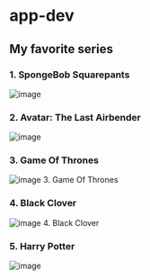 # app-dev

## My favorite series

### 1. SpongeBob Squarepants
![image](https://user-images.githubusercontent.com/104190205/206831060-75123c53-c5ca-4017-ba32-9d3ee122f9d0.png)

### 2. Avatar: The Last Airbender
![image](https://user-images.githubusercontent.com/104190205/206831083-d53a0c2b-5af9-4d4e-b288-365e2de7c553.png)

### 3. Game Of Thrones
![image](https://user-images.githubusercontent.com/104190205/206831098-ed643e78-7734-4d87-a3ea-e387265c9a95.png)
3. Game Of Thrones

### 4. Black Clover
![image](https://user-images.githubusercontent.com/104190205/206831109-eed6bb7a-c596-47fc-b16d-564ce29027e8.png)
4. Black Clover

### 5. Harry Potter
![image](https://user-images.githubusercontent.com/104190205/206831116-fd523778-38c2-450f-8e8a-876422bb7525.png)
